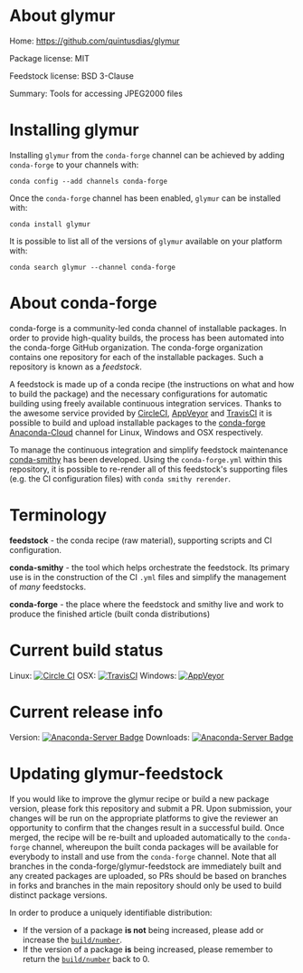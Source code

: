 About glymur
============

Home: https://github.com/quintusdias/glymur

Package license: MIT

Feedstock license: BSD 3-Clause

Summary: Tools for accessing JPEG2000 files



Installing glymur
=================

Installing `glymur` from the `conda-forge` channel can be achieved by adding `conda-forge` to your channels with:

```
conda config --add channels conda-forge
```

Once the `conda-forge` channel has been enabled, `glymur` can be installed with:

```
conda install glymur
```

It is possible to list all of the versions of `glymur` available on your platform with:

```
conda search glymur --channel conda-forge
```



About conda-forge
=================

conda-forge is a community-led conda channel of installable packages.
In order to provide high-quality builds, the process has been automated into the
conda-forge GitHub organization. The conda-forge organization contains one repository
for each of the installable packages. Such a repository is known as a *feedstock*.

A feedstock is made up of a conda recipe (the instructions on what and how to build
the package) and the necessary configurations for automatic building using freely
available continuous integration services. Thanks to the awesome service provided by
[CircleCI](https://circleci.com/), [AppVeyor](http://www.appveyor.com/)
and [TravisCI](https://travis-ci.org/) it is possible to build and upload installable
packages to the [conda-forge](https://anaconda.org/conda-forge)
[Anaconda-Cloud](http://docs.anaconda.org/) channel for Linux, Windows and OSX respectively.

To manage the continuous integration and simplify feedstock maintenance
[conda-smithy](http://github.com/conda-forge/conda-smithy) has been developed.
Using the ``conda-forge.yml`` within this repository, it is possible to re-render all of
this feedstock's supporting files (e.g. the CI configuration files) with ``conda smithy rerender``.


Terminology
===========

**feedstock** - the conda recipe (raw material), supporting scripts and CI configuration.

**conda-smithy** - the tool which helps orchestrate the feedstock.
                   Its primary use is in the construction of the CI ``.yml`` files
                   and simplify the management of *many* feedstocks.

**conda-forge** - the place where the feedstock and smithy live and work to
                  produce the finished article (built conda distributions)

Current build status
====================

Linux: [![Circle CI](https://circleci.com/gh/conda-forge/glymur-feedstock.svg?style=shield)](https://circleci.com/gh/conda-forge/glymur-feedstock)
OSX: [![TravisCI](https://travis-ci.org/conda-forge/glymur-feedstock.svg?branch=master)](https://travis-ci.org/conda-forge/glymur-feedstock)
Windows: [![AppVeyor](https://ci.appveyor.com/api/projects/status/github/conda-forge/glymur-feedstock?svg=True)](https://ci.appveyor.com/project/conda-forge/glymur-feedstock/branch/master)

Current release info
====================
Version: [![Anaconda-Server Badge](https://anaconda.org/conda-forge/glymur/badges/version.svg)](https://anaconda.org/conda-forge/glymur)
Downloads: [![Anaconda-Server Badge](https://anaconda.org/conda-forge/glymur/badges/downloads.svg)](https://anaconda.org/conda-forge/glymur)


Updating glymur-feedstock
=========================

If you would like to improve the glymur recipe or build a new
package version, please fork this repository and submit a PR. Upon submission,
your changes will be run on the appropriate platforms to give the reviewer an
opportunity to confirm that the changes result in a successful build. Once
merged, the recipe will be re-built and uploaded automatically to the
`conda-forge` channel, whereupon the built conda packages will be available for
everybody to install and use from the `conda-forge` channel.
Note that all branches in the conda-forge/glymur-feedstock are
immediately built and any created packages are uploaded, so PRs should be based
on branches in forks and branches in the main repository should only be used to
build distinct package versions.

In order to produce a uniquely identifiable distribution:
 * If the version of a package **is not** being increased, please add or increase
   the [``build/number``](http://conda.pydata.org/docs/building/meta-yaml.html#build-number-and-string).
 * If the version of a package **is** being increased, please remember to return
   the [``build/number``](http://conda.pydata.org/docs/building/meta-yaml.html#build-number-and-string)
   back to 0.
